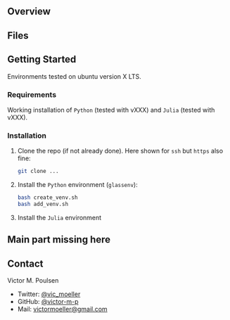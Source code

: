 <!-- TABLE OF CONTENTS -->
## Overview

<!-- ABOUT THE PROJECT -->
## Files

<!-- GETTING STARTED -->
## Getting Started

Environments tested on ubuntu version X LTS. 

### Requirements 

Working installation of ```Python``` (tested with vXXX) and ```Julia``` (tested with vXXX).

### Installation

1. Clone the repo (if not already done). Here shown for ```ssh``` but ```https``` also fine:
    ```sh
    git clone ...
    ```

2. Install the ```Python``` environment (```glassenv```):
    ```sh
    bash create_venv.sh
    bash add_venv.sh
    ```

3. Install the ```Julia``` environment  

## Main part missing here 

<!-- CONTACT -->
## Contact

Victor M. Poulsen 
* Twitter: [@vic_moeller](https://twitter.com/vic_moeller) 
* GitHub: [@victor-m-p](https://github.com/victor-m-p)
* Mail: victormoeller@gmail.com
